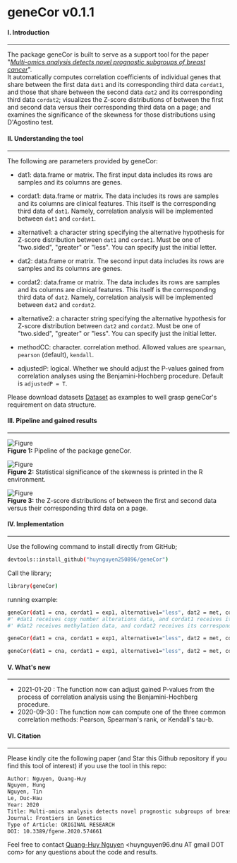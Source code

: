 # geneCor v0.1.1
#### I. Introduction
---
The package geneCor is built to serve as a support tool for the paper "*[Multi-omics analysis detects novel prognostic subgroups of breast cancer](https://www.frontiersin.org/articles/10.3389/fgene.2020.574661/full?utm_source=F-NTF&utm_medium=EMLX&utm_campaign=PRD_FEOPS_20170000_ARTICLE#F5)*". </br> It automatically computes correlation coefficients of individual genes that share between the first data `dat1` and its corresponding third data `cordat1`, and those that share between the second data `dat2` and its corresponding third data `cordat2`; visualizes the Z-score distributions of between the first and second data versus their corresponding third data on a page; and examines the significance of the skewness for those distributions using D'Agostino test.  </br> 

#### II. Understanding the tool
---
The following are parameters provided by geneCor:
- dat1: data.frame or matrix. The first input data includes its rows are samples and its columns are genes.

- cordat1: data.frame or matrix. The data includes its rows are samples and its columns are clinical features. This itself is the corresponding third data of `dat1`. Namely, correlation analysis will be implemented between `dat1` and `cordat1`.

- alternative1: a character string specifying the alternative hypothesis for Z-score distribution between `dat1` and `cordat1`. Must be one of "two.sided", "greater" or "less". You can specify just the initial letter.

- dat2: data.frame or matrix. The second input data includes its rows are samples and its columns are genes.

- cordat2: data.frame or matrix. The data includes its rows are samples and its columns are clinical features. This itself is the corresponding third data of `dat2`. Namely, correlation analysis will be implemented between `dat2` and `cordat2`.

- alternative2: a character string specifying the alternative hypothesis for Z-score distribution between `dat2` and `cordat2`. Must be one of "two.sided", "greater" or "less". You can specify just the initial letter.

- methodCC: character. correlation method. Allowed values are `spearman`, `pearson` (default), `kendall`.

- adjustedP: logical. Whether we should adjust the P-values gained from correlation analyses using the Benjamini-Hochberg procedure. Default is `adjustedP = T`.

Please download datasets [Dataset](https://github.com/huynguyen250896/geneCor/tree/master/Dataset) as examples to well grasp geneCor's requirement on data structure. </br>

#### III. Pipeline and gained results
---
![Figure](https://imgur.com/PvC9IOQ.png)
</br> **Figure 1:** Pipeline of the package geneCor.

![Figure](https://imgur.com/q7QFgCS.png)
</br> **Figure 2:** Statistical significance of the skewness is printed in the R environment.

![Figure](https://imgur.com/qKVuaaK.png)
</br> **Figure 3:** the Z-score distributions of between the first and second data versus their corresponding third data on a page.

#### IV. Implementation
---
Use the following command to install directly from GitHub;
```sh
devtools::install_github("huynguyen250896/geneCor")
```
Call the library;
```sh
library(geneCor)
```
running example:
```sh
geneCor(dat1 = cna, cordat1 = exp1, alternative1="less", dat2 = met, cordat2 = exp2, alternative2="greater") #compute Pearson's correlation coefficients.
#' #dat1 receives copy number alterations data, and cordat1 receives its corresponding gene expression data.
#' #dat2 receives methylation data, and cordat2 receives its corresponding gene expression data.

geneCor(dat1 = cna, cordat1 = exp1, alternative1="less", dat2 = met, cordat2 = exp2, alternative2="greater", method = "spearman")  #compute Spearman's Rank correlation coefficients.

geneCor(dat1 = cna, cordat1 = exp1, alternative1="less", dat2 = met, cordat2 = exp2, alternative2="greater", method = "kendall") #compute Kendall's correlation coefficients.
```
#### V. What's new
---
- 2021-01-20 : The function now can adjust gained P-values from the process of correlation analysis using the Benjamini-Hochberg procedure.
- 2020-09-30 : The function now can compute one of the three common correlation methods: Pearson, Spearman's rank, or Kendall's tau-b.

#### VI. Citation 
---
Please kindly cite the following paper (and Star this Github repository if you find this tool of interest) if you use the tool in this repo: </br>
```sh
Author: Nguyen, Quang-Huy
Nguyen, Hung
Nguyen, Tin
Le, Duc-Hau
Year: 2020
Title: Multi-omics analysis detects novel prognostic subgroups of breast cancer
Journal: Frontiers in Genetics
Type of Article: ORIGINAL RESEARCH
DOI: 10.3389/fgene.2020.574661
```
Feel free to contact [Quang-Huy Nguyen](https://github.com/huynguyen250896) <huynguyen96.dnu AT gmail DOT com> for any questions about the code and results.
